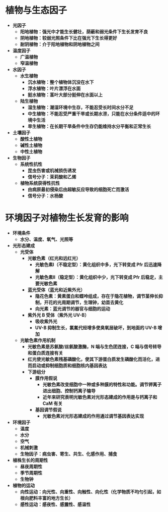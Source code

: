 # **植物与生态因子**
- **光因子**
    - **阳地植物：强光中才能生长健壮，荫蔽和弱光条件下生长发育不良**
    - **阴地植物：较弱光照条件下比在强光下生长得更好**
    - **耐阴植物：介于阳地植物和阴地植物之间**
- **温度因子**
    - **广温植物**
    - **窄温植物**
- **水因子**
    - **水生植物**
        - **沉水植物：整个植物体沉没在水下**
        - **浮水植物：叶片漂浮在水面**
        - **挺水植物：茎叶大部分挺伸在水面以上**
    - **陆生植物**
        - **湿生植物：潮湿环境中生存，不能忍受长时间水分不足**
        - **中生植物：不能忍受严重干旱或长期水涝，只能在水分条件适中的环境中生活**
        - **旱生植物：在长期干旱条件中生存仍能维持水分平衡和正常生长**
- **土壤因子**
    - **酸性土植物**
    - **碱性土植物**
    - **中性土植物**
- **生物因子**
    - **系统性抗性**
        - **昆虫伤害或机械损伤诱发**
        - **信号分子：茉莉酸和乙烯**
    - **植物系统获得性抗性**
        - **由病原最初侵染后由超敏反应导致的细胞死亡而激活**
        - **信号分子：水杨酸**
# **环境因子对植物生长发育的影响**
- **环境条件**
    - **水分、温度、氧气、光照等**
- **光形态建成**
    - **光受体**
        - **光敏色素（红光和远红光）**
            - **光敏色素Ⅰ（不稳定型）：黄化组织中多，光下转变成 Pfr 后迅速降解**
            - **光敏色素Ⅱ（稳定型）：黄化组织中少，光下转变成 Pfr 后稳定，主要光敏色素**
        - **蓝光受体（蓝光和近紫外光）**
            - **隐花色素：黄素蛋白和蝶呤组成，存在于隐花植物，调节茎伸长抑制，开花的光周期调节，生理钟，幼苗去黄化**
            - **向光素：蓝光调节的器官与细胞的运动**
        - **紫外光 B 受体（紫外光 UV-B）**
            - **吸收紫外光**
            - **UV-B 抑制生长，氯氟代烃增多使臭氧层破坏，到地面的 UV-B 增加**
    - **光敏色素作用机制**
        - **光敏色素是苏氨酸/丝氨酸激酶，N 端与生色团连接，C 端与信号转导和蛋白质连接有关**
        - **红光使光敏色素残基磷酸化，使其下游蛋白质发生磷酸化而活化，进而启动或抑制细胞质和细胞核内基因表达**
        - **下游组分**
            - **膜作用假说**
                - **光敏色素改变细胞中一种或多种膜的特性和功能。调节钾离子进出细胞、控制钙离子输导**
                - **近年来研究表明光敏色素对光形态建成的作用是与钙离子和 CaM 有关**
            - **基因调节假说**
                - **光敏色素对光形态建成的作用通过调节基因表达实现**
- **环境因子**
    - **温度**
    - **水分**
    - **空气**
    - **机械刺激**
    - **生物因子：病虫害、寄生、共生、化感作用、捕食**
- **植株生长的周期性**
    - **昼夜周期性**
    - **季节周期性**
    - **生物钟**
- **植物的运动**
    - **向性运动：向光性、向重性、向触性、向化性（化学物质不均匀引起，如根向肥料丰富的地方生长）**
    - **感性运动：感夜性、感震性、感温性**